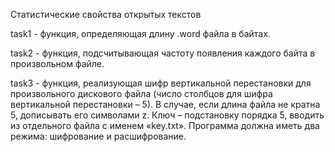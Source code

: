 Статистические свойства открытых текстов

task1 - функция, определяющая длину .word файла в байтах.

task2 - функция, подсчитывающая частоту
появления каждого байта в произвольном файле.

task3 - функция, реализующая шифр вертикальной
перестановки для произвольного дискового файла (число столбцов
для шифра вертикальной перестановки – 5). В случае, если длина
файла не кратна 5, дописывать его символами z. Ключ – подстановку
порядка 5, вводить из отдельного файла с именем «key.txt».
Программа должна иметь два режима: шифрование и
расшифрование.


